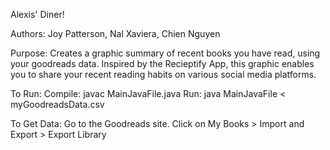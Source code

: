 
Alexis' Diner!

Authors:
    Joy Patterson, Nal Xaviera, Chien Nguyen

Purpose:
    Creates a graphic summary of recent books you have read, using your goodreads data.
    Inspired by the Recieptify App, this graphic enables you to share your recent reading habits on
    various social media platforms.

To Run:
    Compile: javac MainJavaFile.java
    Run: java MainJavaFile < myGoodreadsData.csv

To Get Data:
    Go to the Goodreads site. Click on My Books > Import and Export > Export Library

